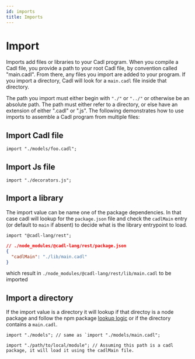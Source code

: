 ```yaml
---
id: imports
title: Imports
---
```


# Import

Imports add files or libraries to your Cadl program. When you compile a Cadl file, you provide a path to your root Cadl file, by convention called "main.cadl". From there, any files you import are added to your program. If you import a directory, Cadl will look for a `main.cadl` file inside that directory.

The path you import must either begin with `"./"` or `"../"` or otherwise be an absolute path. The path must either refer to a directory, or else have an extension of either ".cadl" or ".js". The following demonstrates how to use imports to assemble a Cadl program from multiple files:

## Import Cadl file

```cadl
import "./models/foo.cadl";
```

## Import Js file

```cadl
import "./decorators.js";
```

## Import a library

The import value can be name one of the package dependencies. In that case cadl will lookup for the `package.json` file and check the `cadlMain` entry (or default to `main` if absent) to decide what is the library entrypoint to load.

```cadl
import "@cadl-lang/rest";
```

```json
// ./node_modules/@cadl-lang/rest/package.json
{
  "cadlMain": "./lib/main.cadl"
}
```

which result in `./node_modules/@cadl-lang/rest/lib/main.cadl` to be imported

## Import a directory

If the import value is a directory it will lookup if that directoy is a node package and follow the npm package [lookup logic](#import-a-library) or if the directory contains a `main.cadl`.

```cadl
import "./models"; // same as `import "./models/main.cadl";
```

```cadl
import "./path/to/local/module"; // Assuming this path is a cadl package, it will load it using the cadlMain file.
```
